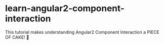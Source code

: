 # learn-angular2-component-interaction
This tutorial makes understanding Angular2 Component Interaction a PIECE OF CAKE! 🍰
